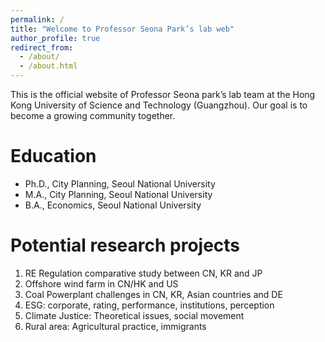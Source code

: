 ```yaml
---
permalink: /
title: "Welcome to Professor Seona Park’s lab web"
author_profile: true
redirect_from: 
  - /about/
  - /about.html
---
```


This is the official website of Professor Seona park’s lab team at the Hong Kong University of Science and Technology (Guangzhou).
Our goal is to become a growing community together.

Education
======
- Ph.D., City Planning, Seoul National University
- M.A., City Planning, Seoul National University
- B.A., Economics, Seoul National University


Potential research projects
======
1. RE Regulation comparative study between CN, KR and JP
2. Offshore wind farm in CN/HK and US
3. Coal Powerplant challenges in CN, KR, Asian countries and DE
4. ESG: corporate, rating, performance, institutions, perception
5. Climate Justice: Theoretical issues, social movement
6. Rural area: Agricultural practice, immigrants
